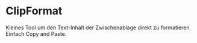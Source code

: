 # ClipFormat
Kleines Tool um den Text-Inhalt der Zwischenablage direkt zu formatieren. Einfach Copy and Paste.
